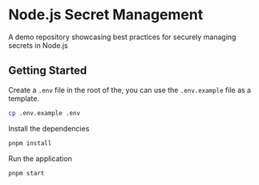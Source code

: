 # Node.js Secret Management

A demo repository showcasing best practices for securely managing secrets in Node.js

## Getting Started

Create a `.env` file in the root of the, you can use the `.env.example` file as a template.

```bash
cp .env.example .env
```

Install the dependencies

```bash
pnpm install
```

Run the application

```bash
pnpm start
```

